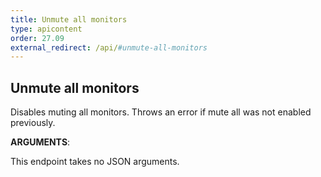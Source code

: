 ```yaml
---
title: Unmute all monitors
type: apicontent
order: 27.09
external_redirect: /api/#unmute-all-monitors
---
```


## Unmute all monitors
Disables muting all monitors. Throws an error if mute all was not enabled previously.

**ARGUMENTS**:

This endpoint takes no JSON arguments.
